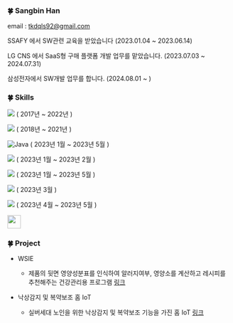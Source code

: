 ### 🍀 Sangbin Han

email : tkdqls92@gmail.com

SSAFY 에서 SW관련 교육을 받았습니다
(2023.01.04 ~ 2023.06.14)

LG CNS 에서 SaaS형 구매 플랫폼 개발 업무를 맡았습니다.
(2023.07.03 ~ 2024.07.31)

삼성전자에서 SW개발 업무를 합니다.
(2024.08.01 ~ )


### 🍀 Skills

<img src="https://img.shields.io/badge/Python-3776AB?style=for-the-badge&logo=Python&logoColor=f5dd42"/> ( 2017년 ~ 2022년 )

<img src="https://img.shields.io/badge/C-A8B9CC?style=flat-square&logo=C&logoColor=white"/> ( 2018년 ~ 2021년 )

![Java](https://img.shields.io/badge/Java-EE4C2C.svg?&style=for-the-badge&logo=JAVA&logoColor=white) ( 2023년 1월 ~ 2023년 5월 )

<img src="https://img.shields.io/badge/JavaScript-F7DF1E?style=for-the-badge&logo=JavaScript&logoColor=1c1c1c"/> ( 2023년 1월 ~ 2023년 2월 )

<img src="https://img.shields.io/badge/HTML5-E34F26?style=for-the-badge&logo=HTML5&logoColor=white"/> ( 2023년 1월 ~ 2023년 5월 )

<img src="https://img.shields.io/badge/MySQL-4479A1?style=flat-square&logo=MySQL&logoColor=white"/> ( 2023년 3월 )

<img src="https://img.shields.io/badge/Vue.js-4FC08D?style=flat-square&logo=Vue.js&logoColor=white"/> ( 2023년 4월 ~ 2023년 5월 )

<img src="https://i.imgur.com/5NFOKC5.png" width="30"/> 



### 🍀 Project

* WSIE
  * 제품의 뒷면 영양성분표를 인식하여 알러지여부, 영양소를 계산하고 레시피를 추천해주는 건강관리용 프로그램 [링크](https://github.com/Kolacider/WSIE2022)

* 낙상감지 및 복약보조  홈 IoT
  * 실버세대 노인을 위한 낙상감지 및 복약보조 기능을 가진 홈 IoT [링크](https://github.com/parkmg98/IoT)

